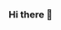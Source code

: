 ### Hi there 👋

<!--
**VanRitzOwen/VanRitzOwen** is a ✨ _special_ ✨ repository because its `README.md` (this file) appears on your GitHub profile.

# Krex Zhang

I'm Krex, I am currently studying machine learning and computer vision.

[![Top Langs](https://github-readme-stats.vercel.app/api/top-langs/?username=vanritzowen&hide=css,html)]

Here are some ideas to get you started:

- 🔭 I’m currently working on ...
- 🌱 I’m currently learning ...
- 👯 I’m looking to collaborate on ...
- 🤔 I’m looking for help with ...
- 💬 Ask me about ...
- 📫 How to reach me: ...
- 😄 Pronouns: ...
- ⚡ Fun fact: ...
-->

